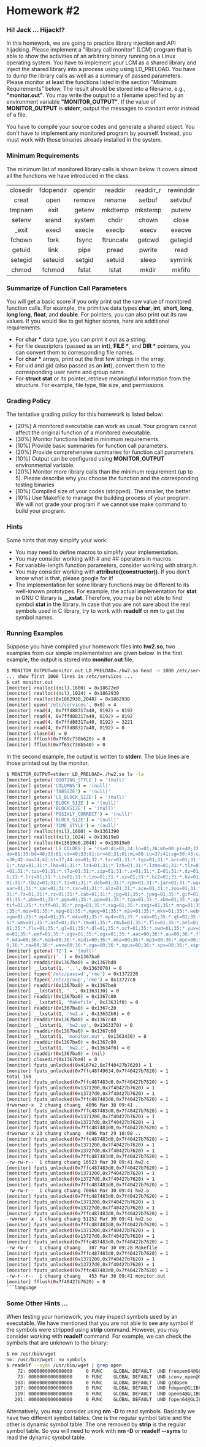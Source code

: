 # Homework #2

### Hi! Jack ... Hijack!?

In this homework, we are going to practice library injection and API hijacking. Please implement a "library call monitor" (LCM) program that is able to show the activities of an arbitrary binary running on a Linux operating system. You have to implement your LCM as a shared library and inject the shared library into a process using using LD_PRELOAD. You have to dump the library calls as well as a summary of passed parameters. Please monitor at least the functions listed in the section "Minimum Requirements" below. The result should be stored into a filename, e.g., **"monitor.out"**. You may write the output to a filename specified by an environment variable **"MONITOR_OUTPUT"**. If the value of **MONITOR_OUTPUT** is **stderr**, output the messages to standart error instead of a file.

You have to compile your source codes and generate a shared object. You don't have to implement any monitored program by yourself. Instead, you must work with those binaries already installed in the system.

### Minimum Requirements

The minimum list of monitored library calls is shown below. It covers almost all the functions we have introduced in the class.

<div align="center">
  <table align="center">
    <tr>
      <td align="center">closedir</td>
      <td align="center">fdopendir</td>
      <td align="center">opendir</td>
      <td align="center">readdir</td>
      <td align="center">readdir_r</td>
      <td align="center">rewinddir</td>
      <td align="center">seekdir</td>
      <td align="center">telldir</td>
    </tr>
    <tr>
      <td align="center">creat</td>
      <td align="center">open</td>
      <td align="center">remove</td>
      <td align="center">rename</td>
      <td align="center">setbuf</td>
      <td align="center">setvbuf</td>
      <td align="center">tempnam</td>
      <td align="center">tmpfile</td>
    </tr>
    <tr>
      <td align="center">tmpnam</td>
      <td align="center">exit</td>
      <td align="center">getenv</td>
      <td align="center">mkdtemp</td>
      <td align="center">mkstemp</td>
      <td align="center">putenv</td>
      <td align="center">rand</td>
      <td align="center">rand_r</td>
    </tr>
    <tr>
      <td align="center">setenv</td>
      <td align="center">srand</td>
      <td align="center">system</td>
      <td align="center">chdir</td>
      <td align="center">chown</td>
      <td align="center">close</td>
      <td align="center">dup</td>
      <td align="center">dup2</td>
    </tr>
    <tr>
      <td align="center">_exit</td>
      <td align="center">execl</td>
      <td align="center">execle</td>
      <td align="center">execlp</td>
      <td align="center">execv</td>
      <td align="center">execve</td>
      <td align="center">execvp</td>
      <td align="center">fchdir</td>
    </tr>
    <tr>
      <td align="center">fchown</td>
      <td align="center">fork</td>
      <td align="center">fsync</td>
      <td align="center">ftruncate</td>
      <td align="center">getcwd</td>
      <td align="center">getegid</td>
      <td align="center">geteuid</td>
      <td align="center">getgid</td>
    </tr>
    <tr>
      <td align="center">getuid</td>
      <td align="center">link</td>
      <td align="center">pipe</td>
      <td align="center">pread</td>
      <td align="center">pwrite</td>
      <td align="center">read</td>
      <td align="center">readlink</td>
      <td align="center">rmdir</td>
    </tr>
    <tr>
      <td align="center">setegid</td>
      <td align="center">seteuid</td>
      <td align="center">setgid</td>
      <td align="center">setuid</td>
      <td align="center">sleep</td>
      <td align="center">symlink</td>
      <td align="center">unlink</td>
      <td align="center">write</td>
    </tr>
    <tr>
      <td align="center">chmod</td>
      <td align="center">fchmod</td>
      <td align="center">fstat</td>
      <td align="center">lstat</td>
      <td align="center">mkdir</td>
      <td align="center">mkfifo</td>
      <td align="center">stat</td>
      <td align="center">umask</td>
    </tr>
  </table>
</div>

### Summarize of Function Call Parameters

You will get a basic score if you only print out the raw value of monitored function calls. For example, the primitive data types **char**, **int**, **short**, **long**, **long long**, **float**, and **double**. For pointers, you can also print out its raw values. If you would like to get higher scores, here are additional requirements.

- For **char \*** data type, you can print it out as a string.
- For file descriptors (passed as an **int**), **FILE \***, and **DIR \*** pointers, you can convert them to corresponding file names.
- For **char \*** arrays, print out the first few strings in the array.
- For uid and gid (also passed as an **int**), convert them to the corresponding user name and group name.
- For **struct stat** or its pointer, retrieve meaningful information from the structure. For example, file type, file size, and permissions.

### Grading Policy

The tentative grading policy for this homework is listed below:

- [20%] A monitored executable can work as usual. Your program cannot affect the original function of a monitored executable.
- [30%] Monitor functions listed in minimum requirements.
- [10%] Provide basic summaries for function call parameters.
- [20%] Provide comprehensive summaries for function call parameters.
- [10%] Output can be configured using **MONITOR_OUTPUT** environmental variable.
- [20%] Monitor more library calls than the minimum requirement (up to 5). Please describe why you choose the function and the corresponding testing binaries
- [10%] Compiled size of your codes (stripped). The smaller, the better.
- [10%] Use Makefile to manage the building process of your program. We will not grade your program if we cannot use make command to build your program.

### Hints

Some hints that may simplify your work:

- You may need to define macros to simplify your implementation.
- You may consider working with # and ## operators in macros.
- For variable-length function parameters, consider working with strarg.h.
- You may consider working with **__attribute__((constructor))**. If you don't know what is that, please google for it!
- The implementation for some library functions may be different to its well-known prototypes. For example, the actual implementation for **stat** in GNU C library is **__xstat**. Therefore, you may be not able to find symbol **stat** in the library. In case that you are not sure about the real symbols used in C library, try to work with **readelf** or **nm** to get the symbol names.

### Running Examples

Suppose you have compiled your homework files into **hw2.so**, two examples from our simple implementation are given below. In the first example, the output is stored into **monitor.out** file.

``` sh
$ MONITOR_OUTPUT=monitor.out LD_PRELOAD=./hw2.so head -n 1000 /etc/services
... show first 1000 lines in /etc/services ...
$ cat monitor.out
[monitor] realloc((nil),1600) = 0x18622e0
[monitor] realloc((nil),1024) = 0x1862930
[monitor] realloc(0x1862930,2048) = 0x1862930
[monitor] open('/etc/services', 0x0) = 4
[monitor] read(4, 0x7ffd88317a40, 8192) = 8192
[monitor] read(4, 0x7ffd88317a40, 8192) = 8192
[monitor] read(4, 0x7ffd88317a40, 8192) = 3221
[monitor] read(4, 0x7ffd88317a40, 8192) = 0
[monitor] close(4) = 0
[monitor] fflush(0x7f69c738b620) = 0
[monitor] fflush(0x7f69c738b540) = 0
```

In the second example, the output is written to **stderr**. The blue lines are those printed out by the monitor.

``` sh
$ MONITOR_OUTPUT=stderr LD_PRELOAD=./hw2.so ls -la
[monitor] getenv('QUOTING_STYLE') = '(null)'
[monitor] getenv('COLUMNS') = '(null)'
[monitor] getenv('TABSIZE') = '(null)'
[monitor] getenv('LS_BLOCK_SIZE') = '(null)'
[monitor] getenv('BLOCK_SIZE') = '(null)'
[monitor] getenv('BLOCKSIZE') = '(null)'
[monitor] getenv('POSIXLY_CORRECT') = '(null)'
[monitor] getenv('BLOCK_SIZE') = '(null)'
[monitor] getenv('TIME_STYLE') = '(null)'
[monitor] realloc((nil),1600) = 0x1361390
[monitor] realloc((nil),1024) = 0x13619e0
[monitor] realloc(0x13619e0,2048) = 0x13619e0
[monitor] getenv('LS_COLORS') = 'rs=0:di=01;34:ln=01;36:mh=00:pi=40;33:so=01;35:
do=01;35:bd=40;33;01:cd=40;33;01:or=40;31;01:mi=00:su=37;41:sg=30;43:ca=30;41:tw
=30;42:ow=34;42:st=37;44:ex=01;32:*.tar=01;31:*.tgz=01;31:*.arc=01;31:*.arj=01;3
1:*.taz=01;31:*.lha=01;31:*.lz4=01;31:*.lzh=01;31:*.lzma=01;31:*.tlz=01;31:*.txz
=01;31:*.tzo=01;31:*.t7z=01;31:*.zip=01;31:*.z=01;31:*.Z=01;31:*.dz=01;31:*.gz=0
1;31:*.lrz=01;31:*.lz=01;31:*.lzo=01;31:*.xz=01;31:*.bz2=01;31:*.bz=01;31:*.tbz=
01;31:*.tbz2=01;31:*.tz=01;31:*.deb=01;31:*.rpm=01;31:*.jar=01;31:*.war=01;31:*.
ear=01;31:*.sar=01;31:*.rar=01;31:*.alz=01;31:*.ace=01;31:*.zoo=01;31:*.cpio=01;
31:*.7z=01;31:*.rz=01;31:*.cab=01;31:*.jpg=01;35:*.jpeg=01;35:*.gif=01;35:*.bmp=
01;35:*.pbm=01;35:*.pgm=01;35:*.ppm=01;35:*.tga=01;35:*.xbm=01;35:*.xpm=01;35:*.
tif=01;35:*.tiff=01;35:*.png=01;35:*.svg=01;35:*.svgz=01;35:*.mng=01;35:*.pcx=01
;35:*.mov=01;35:*.mpg=01;35:*.mpeg=01;35:*.m2v=01;35:*.mkv=01;35:*.webm=01;35:*.
ogm=01;35:*.mp4=01;35:*.m4v=01;35:*.mp4v=01;35:*.vob=01;35:*.qt=01;35:*.nuv=01;3
5:*.wmv=01;35:*.asf=01;35:*.rm=01;35:*.rmvb=01;35:*.flc=01;35:*.avi=01;35:*.fli=
01;35:*.flv=01;35:*.gl=01;35:*.dl=01;35:*.xcf=01;35:*.xwd=01;35:*.yuv=01;35:*.cg
m=01;35:*.emf=01;35:*.ogv=01;35:*.ogx=01;35:*.aac=00;36:*.au=00;36:*.flac=00;36:
*.m4a=00;36:*.mid=00;36:*.midi=00;36:*.mka=00;36:*.mp3=00;36:*.mpc=00;36:*.ogg=0
0;36:*.ra=00;36:*.wav=00;36:*.oga=00;36:*.opus=00;36:*.spx=00;36:*.xspf=00;36:'
[monitor] getenv('TZ') = '(null)'
[monitor] opendir('.') = 0x1367ba0
[monitor] readdir(0x1367ba0) = 0x1367bd0
[monitor] __lxstat(1, '..', 0x1363070) = 0
[monitor] fopen('/etc/passwd','rme') = 0x1372220
[monitor] fopen('/etc/group','rme') = 0x13727c0
[monitor] readdir(0x1367ba0) = 0x1367be8
[monitor] __lxstat(1, '.', 0x1363130) = 0
[monitor] readdir(0x1367ba0) = 0x1367c00
[monitor] __lxstat(1, 'Makefile', 0x13631f0) = 0
[monitor] readdir(0x1367ba0) = 0x1367c20
[monitor] __lxstat(1, 'hw2.o', 0x13632b0) = 0
[monitor] readdir(0x1367ba0) = 0x1367c40
[monitor] __lxstat(1, 'hw2.so', 0x1363370) = 0
[monitor] readdir(0x1367ba0) = 0x1367c60
[monitor] __lxstat(1, 'monitor.out', 0x1363430) = 0
[monitor] readdir(0x1367ba0) = 0x1367c80
[monitor] __lxstat(1, 'hw2.c', 0x13634f0) = 0
[monitor] readdir(0x1367ba0) = (nil)
[monitor] closedir(0x1367ba0) = 0
[monitor] fputs_unlocked(0x4167e2,0x7f40427b7620) = 1
[monitor] fputs_unlocked(0x7ffc48749634,0x7f40427b7620) = 1
total 160
[monitor] fputs_unlocked(0x7ffc487483d0,0x7f40427b7620) = 1
[monitor] fputs_unlocked(0x1371200,0x7f40427b7620) = 1
[monitor] fputs_unlocked(0x13727d0,0x7f40427b7620) = 1
[monitor] fputs_unlocked(0x7ffc487483d0,0x7f40427b7620) = 1
drwxrwxr-x  2 chuang chuang  4096 Mar 30 09:41 .
[monitor] fputs_unlocked(0x7ffc487483d0,0x7f40427b7620) = 1
[monitor] fputs_unlocked(0x1371200,0x7f40427b7620) = 1
[monitor] fputs_unlocked(0x13727d0,0x7f40427b7620) = 1
[monitor] fputs_unlocked(0x7ffc487483d0,0x7f40427b7620) = 1
drwxrwxr-x 23 chuang chuang  4096 Mar 29 10:08 ..
[monitor] fputs_unlocked(0x7ffc487483d0,0x7f40427b7620) = 1
[monitor] fputs_unlocked(0x1371200,0x7f40427b7620) = 1
[monitor] fputs_unlocked(0x13727d0,0x7f40427b7620) = 1
[monitor] fputs_unlocked(0x7ffc487483d0,0x7f40427b7620) = 1
-rw-rw-r--  1 chuang chuang 16523 Mar 30 09:41 hw2.c
[monitor] fputs_unlocked(0x7ffc487483d0,0x7f40427b7620) = 1
[monitor] fputs_unlocked(0x1371200,0x7f40427b7620) = 1
[monitor] fputs_unlocked(0x13727d0,0x7f40427b7620) = 1
[monitor] fputs_unlocked(0x7ffc487483d0,0x7f40427b7620) = 1
-rw-rw-r--  1 chuang chuang 70064 Mar 30 09:41 hw2.o
[monitor] fputs_unlocked(0x7ffc487483d0,0x7f40427b7620) = 1
[monitor] fputs_unlocked(0x1371200,0x7f40427b7620) = 1
[monitor] fputs_unlocked(0x13727d0,0x7f40427b7620) = 1
[monitor] fputs_unlocked(0x7ffc487483d0,0x7f40427b7620) = 1
-rwxrwxr-x  1 chuang chuang 51152 Mar 30 09:41 hw2.so
[monitor] fputs_unlocked(0x7ffc487483d0,0x7f40427b7620) = 1
[monitor] fputs_unlocked(0x1371200,0x7f40427b7620) = 1
[monitor] fputs_unlocked(0x13727d0,0x7f40427b7620) = 1
[monitor] fputs_unlocked(0x7ffc487483d0,0x7f40427b7620) = 1
-rw-rw-r--  1 chuang chuang   307 Mar 30 09:28 Makefile
[monitor] fputs_unlocked(0x7ffc487483d0,0x7f40427b7620) = 1
[monitor] fputs_unlocked(0x1371200,0x7f40427b7620) = 1
[monitor] fputs_unlocked(0x13727d0,0x7f40427b7620) = 1
[monitor] fputs_unlocked(0x7ffc487483d0,0x7f40427b7620) = 1
-rw-r--r--  1 chuang chuang   453 Mar 30 09:41 monitor.out
[monitor] fflush(0x7f40427b7620) = 0
```language
```
### Some Other Hints ...

When testing your homework, you may inspect symbols used by an executable. We have mentioned that you are not able to see any symbol if the symbols were stripped using **strip** command. However, you may consider working with **readelf** command. For example, we can check the symbols that are unknown to the binary:

``` sh
$ nm /usr/bin/wget
nm: /usr/bin/wget: no symbols
$ readelf --syms /usr/bin/wget | grep open
    72: 0000000000000000     0 FUNC    GLOBAL DEFAULT  UND freopen64@GLIBC_2.2.5 (2)
    73: 0000000000000000     0 FUNC    GLOBAL DEFAULT  UND iconv_open@GLIBC_2.2.5 (2)
   103: 0000000000000000     0 FUNC    GLOBAL DEFAULT  UND gzdopen
   107: 0000000000000000     0 FUNC    GLOBAL DEFAULT  UND fdopen@GLIBC_2.2.5 (2)
   119: 0000000000000000     0 FUNC    GLOBAL DEFAULT  UND open64@GLIBC_2.2.5 (2)
   201: 0000000000000000     0 FUNC    GLOBAL DEFAULT  UND fopen64@GLIBC_2.2.5 (2)
```

Alternatively, you may consider using **nm -D** to read symbols. Basically we have two different symbol tables. One is the regular symbol table and the other is dynamic symbol table. The one removed by **strip** is the regular symbol table. So you will need to work with **nm -D** or **readelf --syms** to read the dynamic symbol table.
